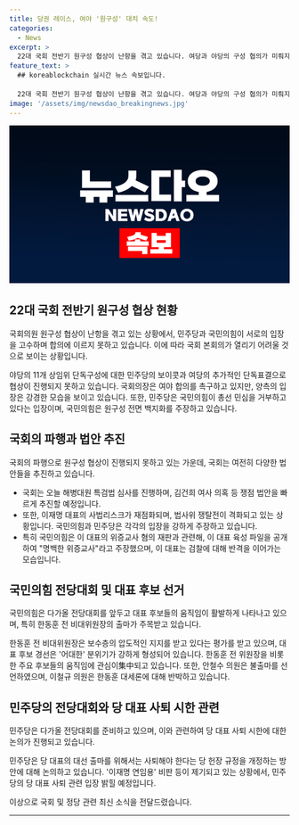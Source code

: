 ```yaml
---
title: 당권 레이스, 여야 '원구성' 대치 속도!
categories:
  - News
excerpt: >
  22대 국회 전반기 원구성 협상이 난항을 겪고 있습니다. 여당과 야당의 구성 협의가 미뤄지고 있어 국회 본회의가 불가능한 상황입니다. 민주당이 18개 상임위를 맡는 것에 대해 국민의힘이 이의를 제기하고, 이에 대한 야당의 압박도 이어지고 있습니다. 이를 통해 법사위에서의 쟁점 법안 심사가 빠른 속도로 추진되고 있으며, 대표 선거 준비도 한동훈 등 주자들이 활동 중이며, 민주당은 당 대표 사퇴 시한과 관련한 당헌 개정에 나서고 있습니다.
feature_text: >
  ## koreablockchain 실시간 뉴스 속보입니다.

  22대 국회 전반기 원구성 협상이 난항을 겪고 있습니다. 여당과 야당의 구성 협의가 미뤄지고 있어 국회 본회의가 불가능한 상황입니다. 민주당이 18개 상임위를 맡는 것에 대해 국민의힘이 이의를 제기하고, 이에 대한 야당의 압박도 이어지고 있습니다. 이를 통해 법사위에서의 쟁점 법안 심사가 빠른 속도로 추진되고 있으며, 대표 선거 준비도 한동훈 등 주자들이 활동 중이며, 민주당은 당 대표 사퇴 시한과 관련한 당헌 개정에 나서고 있습니다.
image: '/assets/img/newsdao_breakingnews.jpg'
---
```


<p><img src="/assets/img/newsdao_breakingnews.jpg" alt="koreablockchain 속보" /></p>

<h2 data-ke-size="size26">22대 국회 전반기 원구성 협상 현황</h2>

<p>국회의원 원구성 협상이 난항을 겪고 있는 상황에서, 민주당과 국민의힘이 서로의 입장을 고수하며 합의에 이르지 못하고 있습니다. 이에 따라 국회 본회의가 열리기 어려울 것으로 보이는 상황입니다.</p>

<p data-ke-size="size16">
야당의 11개 상임위 단독구성에 대한 민주당의 보이콧과 여당의 추가적인 단독표결으로 협상이 진행되지 못하고 있습니다. 국회의장은 여야 합의를 촉구하고 있지만, 양측의 입장은 강경한 모습을 보이고 있습니다. 또한, 민주당은 국민의힘이 총선 민심을 거부하고 있다는 입장이며, 국민의힘은 원구성 전면 백지화를 주장하고 있습니다.
</p>

<h2 data-ke-size="size26">국회의 파행과 법안 추진</h2>

<p>국회의 파행으로 원구성 협상이 진행되지 못하고 있는 가운데, 국회는 여전히 다양한 법안들을 추진하고 있습니다.</p>

<ul>
<li>국회는 오늘 해병대원 특검법 심사를 진행하며, 김건희 여사 의혹 등 쟁점 법안을 빠르게 추진할 예정입니다.</li>
<li>또한, 이재명 대표의 사법리스크가 재점화되며, 법사위 쟁탈전이 격화되고 있는 상황입니다. 국민의힘과 민주당은 각각의 입장을 강하게 주장하고 있습니다.</li>
<li>특히 국민의힘은 이 대표의 위증교사 혐의 재판과 관련해, 이 대표 육성 파일을 공개하여 "명백한 위증교사"라고 주장했으며, 이 대표는 검찰에 대해 반격을 이어가는 모습입니다.</li>
</ul>

<h2 data-ke-size="size26">국민의힘 전당대회 및 대표 후보 선거</h2>

<p>국민의힘은 다가올 전당대회를 앞두고 대표 후보들의 움직임이 활발하게 나타나고 있으며, 특히 한동훈 전 비대위원장의 출마가 주목받고 있습니다.</p>

<p data-ke-size="size16">
한동훈 전 비대위원장은 보수층의 압도적인 지지를 받고 있다는 평가를 받고 있으며, 대표 후보 경선은 '어대한' 분위기가 강하게 형성되어 있습니다. 한동훈 전 위원장을 비롯한 주요 후보들의 움직임에 관심이集中되고 있습니다. 또한, 안철수 의원은 불출마를 선언하였으며, 이철규 의원은 한동훈 대세론에 대해 반박하고 있습니다.
</p>

<h2 data-ke-size="size26">민주당의 전당대회와 당 대표 사퇴 시한 관련</h2>

<p>민주당은 다가올 전당대회를 준비하고 있으며, 이와 관련하여 당 대표 사퇴 시한에 대한 논의가 진행되고 있습니다.</p>

<p data-ke-size="size16">
민주당은 당 대표의 대선 출마를 위해서는 사퇴해야 한다는 당 헌장 규정을 개정하는 방안에 대해 논의하고 있습니다. '이재명 연임용' 비판 등이 제기되고 있는 상황에서, 민주당의 당 대표 사퇴 관련 입장 밝힐 예정입니다.
</p>

<p>이상으로 국회 및 정당 관련 최신 소식을 전달드렸습니다.</p>

<hr>

